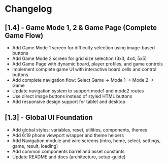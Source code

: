 # Changelog

## [1.4] - Game Mode 1, 2 & Game Page (Complete Game Flow)

- Add Game Mode 1 screen for difficulty selection using image-based buttons
- Add Game Mode 2 screen for grid size selection (3x3, 4x4, 5x5)
- Add Game Page with dynamic board, player profiles, and game controls
- Implement complete game UI with interactive board cells and control buttons
- Add complete navigation flow: Select Game → Mode 1 → Mode 2 → Game
- Update navigation system to support mode1 and mode2 routes
- Use direct image buttons instead of styled HTML buttons
- Add responsive design support for tablet and desktop

## [1.3] - Global UI Foundation

- Add global styles: variables, reset, utilities, components, themes
- Add 6:19 phone viewport wrapper and theme helpers
- Add Navigation module and wire screens (intro, home, select, settings, game, result, loading)
- Add common components barrel and asset constants
- Update README and docs (architecture, setup-guide)
